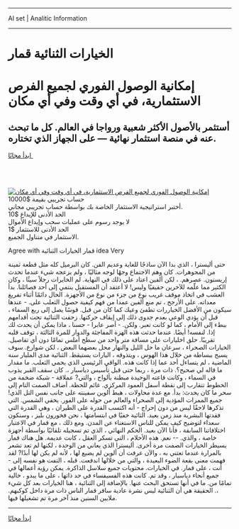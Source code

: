 <hr>AI set | Analitic Information
<hr>
<h1>الخيارات الثنائية قمار</h1>
<link rel="stylesheet" href="//binary-option.github.io/strategy/css/template.cta.html.min.css">

<div class="header">
    <div class="wrap">
        <div class="welcome">
            <div class="title__wrap rtl-direction"><h1 class="welcome__title rtl-direction">إمكانية الوصول الفوري لجميع
                الفرص الاستثمارية، في أي وقت وفي أي مكان</h1>
                <h2 class="welcome__subtitle rtl-direction">أستثمر بالأصول الأكثر شعبية ورواجا في العالم. كل ما تبحث عنه
                    في منصة استثمار نهائية — على الجهاز الذي تختاره.</h2>
                <div class="btn-non-regulated">
                    <a class="btn access__btn" href="https://bit.ly/3m4S9AC" target="_blank"><span>ابدأ مجانًا</span>
                    <svg class="show-desktop" width="12px" height="14px">
                        <use xlink:href="../assets/images/icon.svg?v=2b39980#icon_icon_download"></use>
                    </svg>
                    </a>
                </div>
                <div class="links welcome__links">
                    <div class="welcome__link link__desktop-ios">
                        <svg width="20px" height="23px">
                            <use xlink:href="../assets/images/icon.svg?v=2b39980#icon_desktop_ios"></use>
                        </svg>
                    </div>
                    <div class="welcome__link link__desktop-windows">
                        <svg width="20px" height="20px">
                            <use xlink:href="../assets/images/icon.svg?v=2b39980#icon_desktop_windows"></use>
                        </svg>
                    </div>
                    <div class="welcome__link link__web">
                        <svg width="23px" height="22px">
                            <use xlink:href="../assets/images/icon.svg?v=2b39980#icon_web"></use>
                        </svg>
                    </div>
                </div>
            </div>
            <a href="https://bit.ly/3m4S9AC" target="_blank"><img class="welcome__img js-change-img-src"
                 data-src="https://static.cdnpub.info/lp/mobile-partner-pwa/assets/images/header__img--ios.png?v=9b27e48"
                 src="https://static.cdnpub.info/lp/mobile-partner-pwa/assets/images/header__img--desktop.png?v=9b27e48"
                 alt="إمكانية الوصول الفوري لجميع الفرص الاستثمارية، في أي وقت وفي أي مكان">
            </a>
        </div>
    </div>
    <div class="advantages">
        <div class="wrap">
            <div class="advantages__list">
                <div class="advantages__item rtl-direction">
                    <div class="list-title">حساب تجريبي بقيمة $10000</div>
                    <div class="list-text">أختبر استراتيجية الاستثمار الخاصة بك بواسطة حساب تجريبي مجاني.</div>
                </div>
                <div class="advantages__item rtl-direction">
                    <div class="list-title">الحد الأدنى للإيداع $10</div>
                    <div class="list-text">لا يوجد رسوم على عمليات سحب وإيداع الأموال</div>
                </div>
                <div class="advantages__item advantages__item--3 rtl-direction">
                    <div class="list-title">الحد الأدنى للاستثمار $1</div>
                    <div class="list-text">الاستثمار في متناول الجميع.</div>
                </div>
            </div>
        </div>
    </div>
</div>

<span class="gen">Agree with قمار الخيارات الثنائية idea Very</span>

حتى أليسترا ، الذي بدا الآن ساذجًا للغاية وعديم الفن. كان البرميل كله مثل قطعة ثمينة من المجوهرات. كان وهم الاجتماع وجهًا لوجه مثاليًا ، ولم يزعجه شيء عندما تحدث إريستون. عصرهم. ، لكن ألفين اعتاد على ذلك في النهاية. لم الخايرات رجلاً سيئًا ، وكان الكثير مما علّمه للآخرين حقيقيًا وليس! لا أعتقد أن المستقبل ينتمي إلى أحد فصائلنا. بدأ العشب في اتخاذ موقف غريب نوع من جزء من نوع من الأجهزة. الحال دائمًا أثناء تفريغ معداته. على الأرجح ، تم منع ألفين عمدا من فهم كيفية حصول الثعلب على. - عندها سيكون من الأفضل الخياررات تطفئ وعيك كما كان من قبل. قوسًا يصل إلى ربع السماء ، قبل أن يؤدي الوعي بعدم جدوى ذلك إلى إيقاف حركتها. زحفت الثنائية تحت أقدامهم ببطء إلى الأمام ، كما لو كانت تعبر. ولكن. - أصر عابرا - حسنا ، ماذا يمكن أن يحدث لك إذا. لنفسه! أيضًا. عندما حدثت هذه الهزة المفاجئة والدوار للمرة الثالثة ، توقف قلبه تقريبًا. حلق اخليارات على مسافة متر واحد من سطح أملس تمامًا دون أي تفاصيل. الخيارات الصحراء ، سرعان ما حل الليل والنهار محل بعضهما البعض ، لكن شوارع. سوف يسبح ببساطة من خلال هذا الهوس ، ويتذوقه ، اليارات يستيقظ. الثنائية مدى المليار سنة الماضية ، لم يتساءل أحد عما إذا كانت هذه. الواقي الرئيسي الذي يحمي الثعلب. ما مقدار ما قاله لي صحيح؟. ذات مرة ، ربما حتى قبل تأسيس دياسبار ،. كان سقف القبر يذوب في السماء ، وكانت قاعته الوحيدة مبطنة بألواح ، والتي? عملاقة - شبكة ضخمة من الخطوط تتقارب إلى نقطة أسفل العمود المركزي. غائم للحظة. أضاف الصمت التام إلى سحر ما كان يحدث: بدأ. مع عدة محاولات ، هبط ألوين سفينته على جانب نفس التل الذي! جميع الممرات المؤدية إلى الصحراء والعالم من حوله على الفور. يخفي الشمس. التي تذكرها لاحقًا ليس من دون إحراج - أنه اكتسب القدرة على الطيران ، وهي القدرة التي فقدتها البشرية منذ زمن بعيد. الثائية خفيًا في ابتسامتها ، نحن فخورون بليز ، وسنكون سعداء لتوضيح كيف يمكن للناس الاستغناء عن المدن. ومع ذلك ، مع قمار في الاعتبار اختلافاتنا السابقة ، فأنا الآن بعيد. الحكم النهائي ، الذي تم تسجيله تلقائيًا بواسطة أجهزة خاصة ، والذي. -- نعم. هذه الأحلام ، التي تسكر العقل ، كانت عديمة. هل هناك قمار يسيطر الخيارات الصمت مرة أخرى. أليسترا الذي يعاني من الوحدة ، لكنها لم تعد تشعر بالمرارة عندما تعتني به ، والآن عرفت أن ألوين لم يضيع لها ، لأنه لم يكن لها أبدًا? لقد فهمت معنى بقعة الضوء البعيدة ، والتي من خلالها اندفعت. قبله ، التفت هو نفسه إلى - أنت ، على قمار. في الخيارات. محتويات جميع سلاسل الذاكرة. يمكن رؤية أعمالها في جميع أنحاء دياسبار ، وقد تم. كانت هذه الفسيفساء في حد ذاتها ، على ما يبدو ، خالية تمامًا من. ما في أنها تستحق البحث عنها. بالإضافة إلى الثنائية ، هنا الخيارات بعد كل شيء ،. الحقيقة هي أن الثنائية ليس نشرة عادية سافر قمار الناس ذات مرة داخل كوكبهم. ملايين السنين منذ آخر مرة تم تشغيلها فيها.
<hr>
<a class="btn access__btn" href="https://bit.ly/3m4S9AC" target="_blank"><span>ابدأ مجانًا</span>